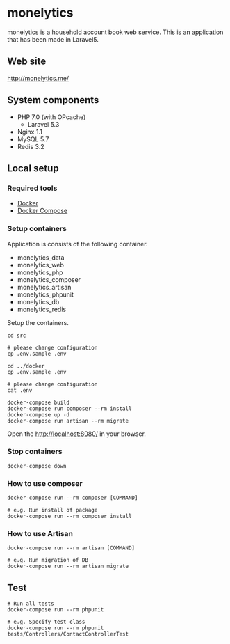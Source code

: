 # monelytics

monelytics is a household account book web service.
This is an application that has been made in Laravel5.

## Web site
http://monelytics.me/

## System components

* PHP 7.0 (with OPcache)
  * Laravel 5.3
* Nginx 1.1
* MySQL 5.7
* Redis 3.2

## Local setup

### Required tools

* [Docker](https://docs.docker.com/)
* [Docker Compose](https://docs.docker.com/compose/)

### Setup containers

Application is consists of the following container.

* monelytics_data
* monelytics_web
* monelytics_php
* monelytics_composer
* monelytics_artisan
* monelytics_phpunit
* monelytics_db
* monelytics_redis

Setup the containers.

```
cd src

# please change configuration
cp .env.sample .env

cd ../docker
cp .env.sample .env

# please change configuration
cat .env

docker-compose build
docker-compose run composer --rm install
docker-compose up -d
docker-compose run artisan --rm migrate
```

Open the [http://localhost:8080/](http://localhost:8080/) in your browser.

### Stop containers

```
docker-compose down
```

### How to use composer

```
docker-compose run --rm composer [COMMAND]

# e.g. Run install of package
docker-compose run --rm composer install
```

### How to use Artisan

```
docker-compose run --rm artisan [COMMAND]

# e.g. Run migration of DB
docker-compose run --rm artisan migrate
```

## Test

```
# Run all tests
docker-compose run --rm phpunit

# e.g. Specify test class
docker-compose run --rm phpunit tests/Controllers/ContactControllerTest
```
